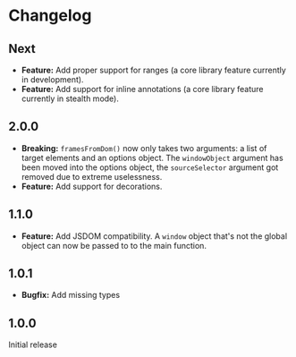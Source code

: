 # Changelog

## Next

- **Feature:** Add proper support for ranges (a core library feature currently in development).
- **Feature:** Add support for inline annotations (a core library feature currently in stealth mode).

## 2.0.0

- **Breaking:** `framesFromDom()` now only takes two arguments: a list of target elements and an options object. The `windowObject` argument has been moved into the options object, the `sourceSelector` argument got removed due to extreme uselessness.
- **Feature:** Add support for decorations.

## 1.1.0

- **Feature:** Add JSDOM compatibility. A `window` object that's not the global object can now be passed to to the main function.

## 1.0.1

- **Bugfix:** Add missing types

## 1.0.0

Initial release
